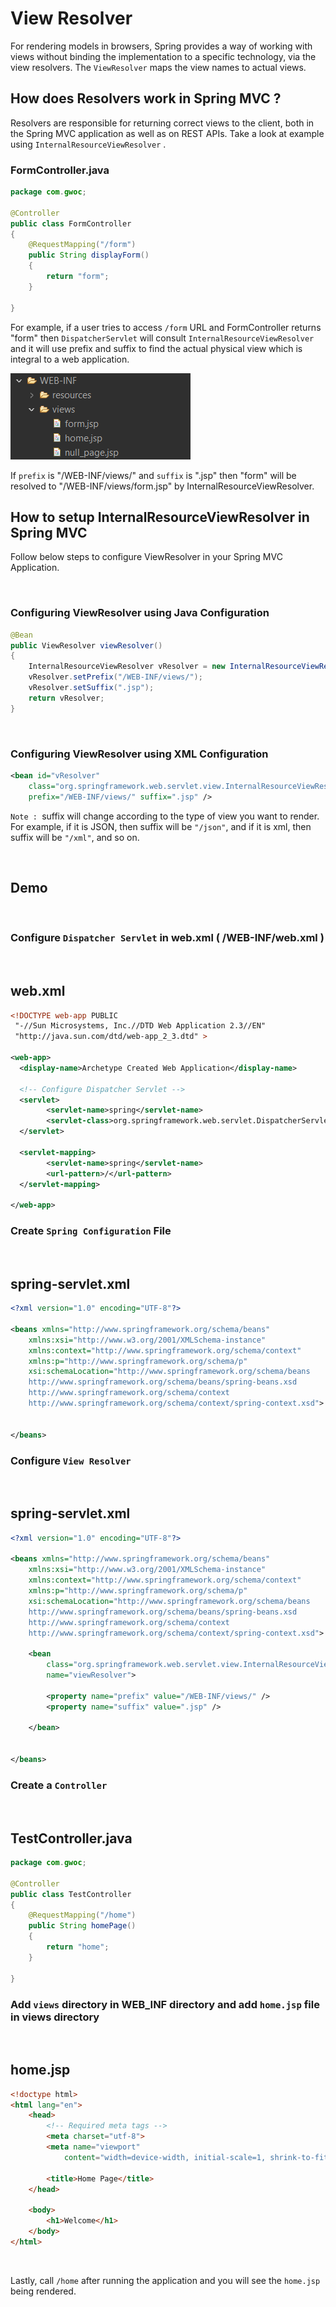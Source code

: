 # View Resolver

For rendering models in browsers, Spring provides a way of working with views without binding the implementation to a specific technology, via the view resolvers. The `ViewResolver` maps the view names to actual views.

## How does Resolvers work in Spring MVC ?

Resolvers are responsible for returning correct views to the client, both in the Spring MVC application as well as on REST APIs. Take a look at example using `InternalResourceViewResolver` .

### FormController.java

```java
package com.gwoc;

@Controller
public class FormController 
{
    @RequestMapping("/form")
	public String displayForm() 
    {
		return "form";
	}
   
}
```

For example, if a user tries to access `/form` URL and FormController returns "form" then `DispatcherServlet` will consult `InternalResourceViewResolver` and it will use prefix and suffix to find the actual physical view which is integral to a web application.

![](img/FileStructureSS.png)

If `prefix` is "/WEB-INF/views/" and `suffix` is ".jsp" then "form" will be resolved to "/WEB-INF/views/form.jsp" by InternalResourceViewResolver.


## How to setup InternalResourceViewResolver in Spring MVC

Follow below steps to configure ViewResolver in your Spring MVC Application. 

<br>

### Configuring ViewResolver using Java Configuration

```java
@Bean 
public ViewResolver viewResolver() 
{ 
    InternalResourceViewResolver vResolver = new InternalResourceViewResolver(); 
    vResolver.setPrefix("/WEB-INF/views/"); 
    vResolver.setSuffix(".jsp"); 
    return vResolver; 
}
```
<br>

### Configuring ViewResolver using XML Configuration

```xml
<bean id="vResolver"
    class="org.springframework.web.servlet.view.InternalResourceViewResolver"
    prefix="/WEB-INF/views/" suffix=".jsp" /> 
```

`Note : `suffix will change according to the type of view you want to render. For example, if it is JSON, then suffix will be `"/json"`, and if it is xml, then suffix will be `"/xml"`, and so on.  

<br>

## Demo

<br>

### Configure `Dispatcher Servlet` in web.xml ( /WEB-INF/web.xml )
<br>

## web.xml

```xml
<!DOCTYPE web-app PUBLIC
 "-//Sun Microsystems, Inc.//DTD Web Application 2.3//EN"
 "http://java.sun.com/dtd/web-app_2_3.dtd" >

<web-app>
  <display-name>Archetype Created Web Application</display-name>
  
  <!-- Configure Dispatcher Servlet -->
  <servlet>
  		<servlet-name>spring</servlet-name>
  		<servlet-class>org.springframework.web.servlet.DispatcherServlet</servlet-class>		
  </servlet>
  
  <servlet-mapping>
  		<servlet-name>spring</servlet-name>
  		<url-pattern>/</url-pattern>
  </servlet-mapping>
  
</web-app>

```

### Create `Spring Configuration` File
<br>

## spring-servlet.xml
```xml
<?xml version="1.0" encoding="UTF-8"?>

<beans xmlns="http://www.springframework.org/schema/beans"
	xmlns:xsi="http://www.w3.org/2001/XMLSchema-instance"
	xmlns:context="http://www.springframework.org/schema/context"
	xmlns:p="http://www.springframework.org/schema/p"
	xsi:schemaLocation="http://www.springframework.org/schema/beans
    http://www.springframework.org/schema/beans/spring-beans.xsd
    http://www.springframework.org/schema/context
    http://www.springframework.org/schema/context/spring-context.xsd">


</beans>
```

### Configure `View Resolver`
<br>

## spring-servlet.xml
```xml
<?xml version="1.0" encoding="UTF-8"?>

<beans xmlns="http://www.springframework.org/schema/beans"
	xmlns:xsi="http://www.w3.org/2001/XMLSchema-instance"
	xmlns:context="http://www.springframework.org/schema/context"
	xmlns:p="http://www.springframework.org/schema/p"
	xsi:schemaLocation="http://www.springframework.org/schema/beans
    http://www.springframework.org/schema/beans/spring-beans.xsd
    http://www.springframework.org/schema/context
    http://www.springframework.org/schema/context/spring-context.xsd">

    <bean
		class="org.springframework.web.servlet.view.InternalResourceViewResolver"
		name="viewResolver">

		<property name="prefix" value="/WEB-INF/views/" />
		<property name="suffix" value=".jsp" />

	</bean>


</beans>
```


### Create a `Controller`
<br>

## TestController.java
```java
package com.gwoc;

@Controller
public class TestController 
{
    @RequestMapping("/home")
	public String homePage() 
    {
		return "home";
	}
   
}

```

### Add `views` directory in WEB_INF directory and add `home.jsp` file in views directory
<br>

## home.jsp

```html
<!doctype html>
<html lang="en">
    <head>
        <!-- Required meta tags -->
        <meta charset="utf-8">
        <meta name="viewport"
            content="width=device-width, initial-scale=1, shrink-to-fit=no">

        <title>Home Page</title>
    </head>

    <body>
        <h1>Welcome</h1>
    </body>
</html>
```
<br>

Lastly, call `/home` after running the application and you will see the `home.jsp` being rendered.









